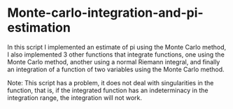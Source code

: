 # Monte-carlo-integration-and-pi-estimation
 In this script I implemented an estimate of pi using the Monte Carlo method, I also implemented 3 other functions that integrate functions, one using the Monte Carlo method, another using a normal Riemann integral, and finally an integration of a function of two variables using the Monte Carlo method.

Note: This script has a problem, it does not deal with singularities in the function, that is, if the integrated function has an indeterminacy in the integration range, the integration will not work.
